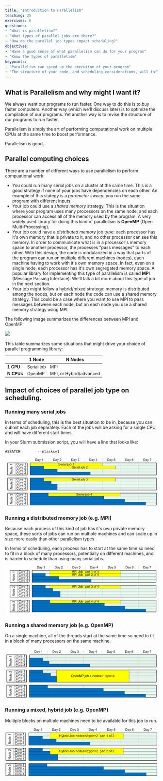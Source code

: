 ```yaml
---
title: "Introduction to Parallelism"
teaching: 25
exercises: 0
questions:
- "What is parallelism?"
- "What types of parallel jobs are there?"
- "How do the parallel job types impact scheduling?"
objectives:
- "Have a good sense of what parallelism can do for your program"
- "Know the types of parallelism"
keypoints:
- "Parallelism can speed up the execution of your program"
- "The structure of your code, and scheduling considerations, will influence how you parallelize your computational work"
---
```


## What is Parallelism and why might I want it?

We always want our programs to run faster. One way to do this is to
buy faster computers. Another way (which we'll discuss later) is to
optimize the compilation of our programs. Yet another way is to revise
the structure of our programs to run faster.

Parallelism is simply the art of performing computational work on
multiple CPUs at the same time to boost performance.

Parallelism is good.

## Parallel computing choices

There are a number of different ways to use parallelism to
perform compuational work:

* You could run many serial jobs on a cluster at the same time. This is a good strategy if none of your jobs have dependencies on each other. An example of this stategy is a *parameter sweep*: you run the same program with different inputs.
* Your job could use a *shared memory* strategy. This is the situation where your program uses many processors on the same node, and each processor can access all of the memory used by the program. A very widely used library for doing this kind of parallelism is **OpenMP** (Open Multi-Processing).
* Your job could have a *distributed memory* job type: each processor has it's own memory that is private to it, and no other processor can see this memory. In order to communicate what is in a processor's memory space to another processor, the processes "pass messages" to each other. With this design, the code is modularized in a way that parts of the program can run on multiple different machines (nodes), each machine having to work with it's own memory space. In fact, even on a single node, each processor has it's own segregated memory space. A popular library for implementing this type of parallelism is called **MPI** (Message Passing Interface). We'll talk a bit more about this type of job in the next section.
* Your job might follow a hybrid/mixed strategy: memory is distributed among the nodes, but on each node the code can use a shared memory strategy. This could be a case where you want to use MPI to pass messages between each node, but on each node you use a shared memory strategy using MPI.

The following image summarizes the differences between MPI and OpenMP:

![](http://www.nersc.gov/assets/Uploads/_resampled/ResizedImage540228-MPIVSOPENMP.png)

This table summarizes some situations that might drive your choice of parallel programming library:

|            | 1 Node     | N Nodes         |
|------------|------------|-----------------|
| **1 CPU**  | Serial job | MPI             |
| **N CPUs** | OpenMP     | MPI, or Hybrid/advanced |

## Impact of choices of parallel job type on scheduling.

### Running many serial jobs

In terms of scheduling, this is the best situation to be in, because
you can submit each job separately. Each of the jobs will be asking for
a single CPU, and will have different start times.

In your Slurm submission script, you will have a line that looks like:

```
#SBATCH        --ntasks=1
```

![](../assets/img/parallel-many-serial.png)

### Running a distributed memory job (e.g. MPI) 

Because each process of this kind of job has it's own private
memory space, these sorts of jobs can run on multiple machines and
can scale up in size more easily than other parallelism types.

In terms of scheduling, each process has to start at the same time
so need to fit in a block of many processors, potentially on
different machines, and is harder to schedule than using many
serial jobs.

![](../assets/img/parallel-mpi.png)

### Running a shared memory job (e.g. OpenMP) 

On a single machine, all of the threads start at the same time
so need to fit in a block of many processors on the same machine.

![](../assets/img/parallel-openmp.png)

### Running a mixed, hybrid job (e.g. OpenMP) 

Multiple blocks on multiple machines need to be available for
this job to run.

![](../assets/img/parallel-hybrid.png)
